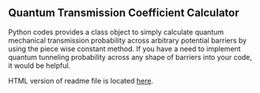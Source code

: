 Quantum Transmission Coefficient Calculator
-------------------------------------------

Python codes provides a class object to simply calculate quantum mechanical transmission probability across arbitrary potential barriers by using the piece wise constant method. If you have a need to implement quantum tunneling probability across any shape of barriers into your code, it would be helpful.

HTML version of readme file is located [here](https://thboo39.github.io/QuantumTransmissionCoefficientCalculator/).
